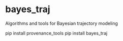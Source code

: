 # bayes_traj
Algorithms and tools for Bayesian trajectory modeling

pip install provenance_tools
pip install bayes_traj
